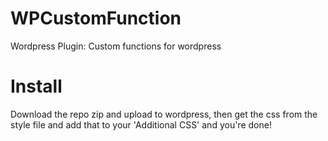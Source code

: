 # WPCustomFunction
Wordpress Plugin: Custom functions for wordpress

# Install
Download the repo zip and upload to wordpress, then get the css from the style file and add that to your 'Additional CSS' and you're done!
